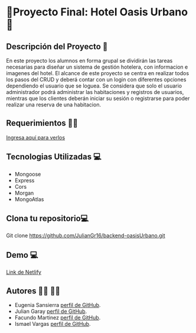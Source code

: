 # 🌴Proyecto Final: Hotel Oasis Urbano🌴

## Descripción del Proyecto 📃
En este proyecto los alumnos en forma grupal se dividirán las tareas necesarias para diseñar un sistema de gestión hotelera, con informacion e imagenes  del hotel. El alcance de este proyecto se centra en realizar todos los pasos del CRUD y deberá contar con un login con diferentes opciones dependiendo el usuario que se loguea. Se considera que solo el usuario administrador podrá administrar las habitaciones y registros de usuarios, mientras que los clientes deberán iniciar su sesión o registrarse para poder realizar una reserva de una habitacion.

## Requerimientos 📃✅

[Ingresa aquí para verlos]( https://drive.google.com/file/d/1mnfG1CnqsyaHanGm19FojqFlAzjg5kzN/view)

## Tecnologias Utilizadas 💻 
- Mongoose
- Express
- Cors
- Morgan
- MongoAtlas

## Clona tu repositorio💻
Git clone https://github.com/JulianGr16/backend-oasisUrbano.git

## Demo 💻
[Link de Netlify](https://github.com/EugeSan-hub)

## Autores 👩‍💻 👨‍💻
- Eugenia Sansierra [perfil de GitHub](https://github.com/EugeSan-hub).
- Julian Garay [perfil de GitHub](https://github.com/JulianGr16).
- Facundo Martinez [perfil de GitHub](https://github.com/facu030).
- Ismael Vargas [perfil de GitHub](https://github.com/joseismaelvargas).
